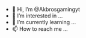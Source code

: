 - 👋 Hi, I’m @Akbrosgamingyt
- 👀 I’m interested in ...
- 🌱 I’m currently learning ...
- 📫 How to reach me ...

<!---
Akbrosgamingyt/Akbrosgamingyt is a ✨ special ✨ repository because its `README.md` (this file) appears on your GitHub profile.
You can click the Preview link to take a look at your changes.
--->
